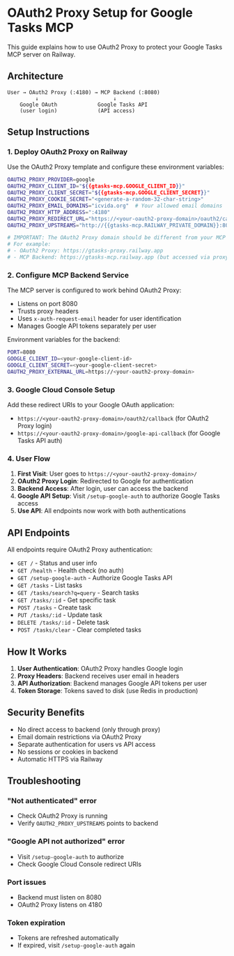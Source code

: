 # OAuth2 Proxy Setup for Google Tasks MCP

This guide explains how to use OAuth2 Proxy to protect your Google Tasks MCP server on Railway.

## Architecture

```
User → OAuth2 Proxy (:4180) → MCP Backend (:8080)
         ↓                        ↓
    Google OAuth             Google Tasks API
    (user login)             (API access)
```

## Setup Instructions

### 1. Deploy OAuth2 Proxy on Railway

Use the OAuth2 Proxy template and configure these environment variables:

```bash
OAUTH2_PROXY_PROVIDER=google
OAUTH2_PROXY_CLIENT_ID="${{gtasks-mcp.GOOGLE_CLIENT_ID}}"
OAUTH2_PROXY_CLIENT_SECRET="${{gtasks-mcp.GOOGLE_CLIENT_SECRET}}"
OAUTH2_PROXY_COOKIE_SECRET="<generate-a-random-32-char-string>"
OAUTH2_PROXY_EMAIL_DOMAINS="icvida.org"  # Your allowed email domains
OAUTH2_PROXY_HTTP_ADDRESS=":4180"
OAUTH2_PROXY_REDIRECT_URL="https://<your-oauth2-proxy-domain>/oauth2/callback"
OAUTH2_PROXY_UPSTREAMS="http://{{gtasks-mcp.RAILWAY_PRIVATE_DOMAIN}}:8080"

# IMPORTANT: The OAuth2 Proxy domain should be different from your MCP domain
# For example:
# - OAuth2 Proxy: https://gtasks-proxy.railway.app
# - MCP Backend: https://gtasks-mcp.railway.app (but accessed via proxy)
```

### 2. Configure MCP Backend Service

The MCP server is configured to work behind OAuth2 Proxy:

- Listens on port 8080
- Trusts proxy headers
- Uses `x-auth-request-email` header for user identification
- Manages Google API tokens separately per user

Environment variables for the backend:
```bash
PORT=8080
GOOGLE_CLIENT_ID=<your-google-client-id>
GOOGLE_CLIENT_SECRET=<your-google-client-secret>
OAUTH2_PROXY_EXTERNAL_URL=https://<your-oauth2-proxy-domain>
```

### 3. Google Cloud Console Setup

Add these redirect URIs to your Google OAuth application:
- `https://<your-oauth2-proxy-domain>/oauth2/callback` (for OAuth2 Proxy login)
- `https://<your-oauth2-proxy-domain>/google-api-callback` (for Google Tasks API auth)

### 4. User Flow

1. **First Visit**: User goes to `https://<your-oauth2-proxy-domain>/`
2. **OAuth2 Proxy Login**: Redirected to Google for authentication
3. **Backend Access**: After login, user can access the backend
4. **Google API Setup**: Visit `/setup-google-auth` to authorize Google Tasks access
5. **Use API**: All endpoints now work with both authentications

## API Endpoints

All endpoints require OAuth2 Proxy authentication:

- `GET /` - Status and user info
- `GET /health` - Health check (no auth)
- `GET /setup-google-auth` - Authorize Google Tasks API
- `GET /tasks` - List tasks
- `GET /tasks/search?q=query` - Search tasks
- `GET /tasks/:id` - Get specific task
- `POST /tasks` - Create task
- `PUT /tasks/:id` - Update task
- `DELETE /tasks/:id` - Delete task
- `POST /tasks/clear` - Clear completed tasks

## How It Works

1. **User Authentication**: OAuth2 Proxy handles Google login
2. **Proxy Headers**: Backend receives user email in headers
3. **API Authorization**: Backend manages Google API tokens per user
4. **Token Storage**: Tokens saved to disk (use Redis in production)

## Security Benefits

- No direct access to backend (only through proxy)
- Email domain restrictions via OAuth2 Proxy
- Separate authentication for users vs API access
- No sessions or cookies in backend
- Automatic HTTPS via Railway

## Troubleshooting

### "Not authenticated" error
- Check OAuth2 Proxy is running
- Verify `OAUTH2_PROXY_UPSTREAMS` points to backend

### "Google API not authorized" error
- Visit `/setup-google-auth` to authorize
- Check Google Cloud Console redirect URIs

### Port issues
- Backend must listen on 8080
- OAuth2 Proxy listens on 4180

### Token expiration
- Tokens are refreshed automatically
- If expired, visit `/setup-google-auth` again